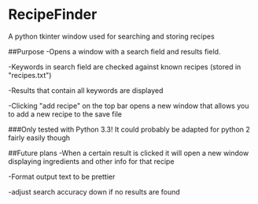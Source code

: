 # RecipeFinder
A python tkinter window used for searching and storing recipes

##Purpose
-Opens a window with a search field and results field.

-Keywords in search field are checked against known recipes (stored in "recipes.txt")

-Results that contain all keywords are displayed

-Clicking "add recipe" on the top bar opens a new window that allows you to add a new recipe to the save file

###Only tested with Python 3.3!
It could probably be adapted for python 2 fairly easily though

##Future plans
-When a certain result is clicked it will open a new window displaying ingredients and other info for that recipe

-Format output text to be prettier

-adjust search accuracy down if no results are found


